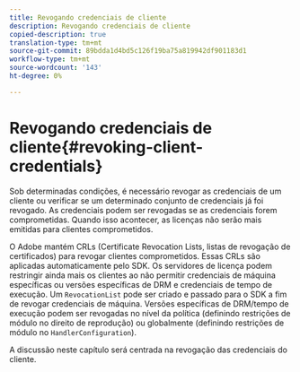 ```yaml
---
title: Revogando credenciais de cliente
description: Revogando credenciais de cliente
copied-description: true
translation-type: tm+mt
source-git-commit: 89bdda1d4bd5c126f19ba75a819942df901183d1
workflow-type: tm+mt
source-wordcount: '143'
ht-degree: 0%

---
```



# Revogando credenciais de cliente{#revoking-client-credentials}

Sob determinadas condições, é necessário revogar as credenciais de um cliente ou verificar se um determinado conjunto de credenciais já foi revogado. As credenciais podem ser revogadas se as credenciais forem comprometidas. Quando isso acontecer, as licenças não serão mais emitidas para clientes comprometidos.

O Adobe mantém CRLs (Certificate Revocation Lists, listas de revogação de certificados) para revogar clientes comprometidos. Essas CRLs são aplicadas automaticamente pelo SDK. Os servidores de licença podem restringir ainda mais os clientes ao não permitir credenciais de máquina específicas ou versões específicas de DRM e credenciais de tempo de execução. Um `RevocationList` pode ser criado e passado para o SDK a fim de revogar credenciais de máquina. Versões específicas de DRM/tempo de execução podem ser revogadas no nível da política (definindo restrições de módulo no direito de reprodução) ou globalmente (definindo restrições de módulo no `HandlerConfiguration`).

A discussão neste capítulo será centrada na revogação das credenciais do cliente.
